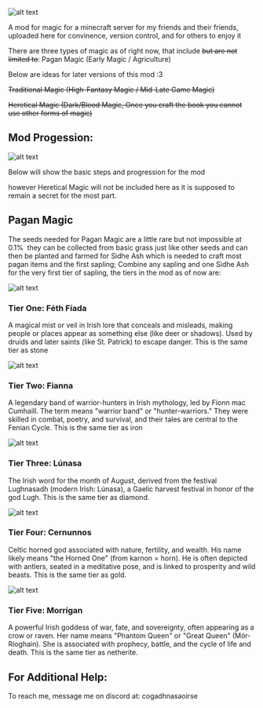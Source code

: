 ![alt text](https://github.com/saoirse-ig/TDC/blob/master/src/main/resources/assets/saoirsemod/TDC_Banner.png.png "The Dark Carnival")


A mod for magic for a minecraft server for my friends and their friends, uploaded here for convinence, version control, and for others to enjoy it

There are three types of magic as of right now, that include ~~but are not limited to~~:
Pagan Magic (Early Magic / Agriculture)



Below are ideas for later versions of this mod :3

~~Traditional Magic (High-Fantasy Magic / Mid-Late Game Magic)~~

~~Heretical Magic (Dark/Blood Magic, Once you craft the book you cannot use other forms of magic)~~



## Mod Progession:

![alt text](https://github.com/saoirse-ig/TDC/blob/master/src/main/resources/assets/saoirsemod/textures/item/pagan_seeds.png)

Below will show the basic steps and progression for the mod


however Heretical Magic will not be included here as it is supposed to
remain a secret for the most part.


## Pagan Magic


The seeds needed for Pagan Magic are a little rare but not impossible at 0.1% 
they can be collected from basic grass just like other seeds and can then be planted
and farmed for Sidhe Ash which is needed to craft most pagan items and the first sapling; Combine any sapling and one Sidhe Ash for the very first tier of sapling, the tiers in the mod as of now are:


![alt text](https://github.com/saoirse-ig/TDC/blob/master/src/main/resources/assets/saoirsemod/textures/item/pagan_t1_ingot_unused.png)
### Tier One: Féth Fíada

A magical mist or veil in Irish lore that conceals and misleads, making people or places appear as something else (like deer or shadows). Used by druids and later saints (like St. Patrick) to escape danger. This is the same tier as stone



![alt text](https://github.com/saoirse-ig/TDC/blob/master/src/main/resources/assets/saoirsemod/textures/item/pagan_t2_ingot_unused.png)
### Tier Two: Fianna

A legendary band of warrior-hunters in Irish mythology, led by Fionn mac Cumhaill. The term means "warrior band" or "hunter-warriors." They were skilled in combat, poetry, and survival, and their tales are central to the Fenian Cycle. This is the same tier as iron



![alt text](https://github.com/saoirse-ig/TDC/blob/master/src/main/resources/assets/saoirsemod/textures/item/pagan_t3_ingot_unused.png)
### Tier Three: Lúnasa

The Irish word for the month of August, derived from the festival Lughnasadh (modern Irish: Lúnasa), a Gaelic harvest festival in honor of the god Lugh. This is the same tier as diamond.



![alt text](https://github.com/saoirse-ig/TDC/blob/master/src/main/resources/assets/saoirsemod/textures/item/pagan_t4_ingot_unused.png)
### Tier Four: Cernunnos

Celtic horned god associated with nature, fertility, and wealth. His name likely means "the Horned One" (from karnon = horn). He is often depicted with antlers, seated in a meditative pose, and is linked to prosperity and wild beasts. This is the same tier as gold.



![alt text](https://github.com/saoirse-ig/TDC/blob/master/src/main/resources/assets/saoirsemod/textures/item/pagan_t5_ingot_unused.png)
### Tier Five: Morrígan

A powerful Irish goddess of war, fate, and sovereignty, often appearing as a crow or raven. Her name means "Phantom Queen" or "Great Queen" (Mór-Ríoghain). She is associated with prophecy, battle, and the cycle of life and death. This is the same tier as netherite.




## For Additional Help:

To reach me, message me on discord at: cogadhnasaoirse

